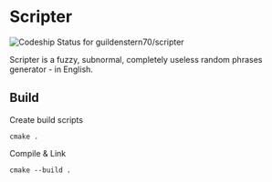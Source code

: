 # Scripter

 ![Codeship Status for guildenstern70/scripter](https://app.codeship.com/projects/6deadee0-1ead-0135-2f3c-4e72d58c3004/status?branch=master)

Scripter is a fuzzy, subnormal, completely useless random phrases generator - in English.


## Build

Create build scripts

    cmake .

Compile & Link

    cmake --build .
    

   

